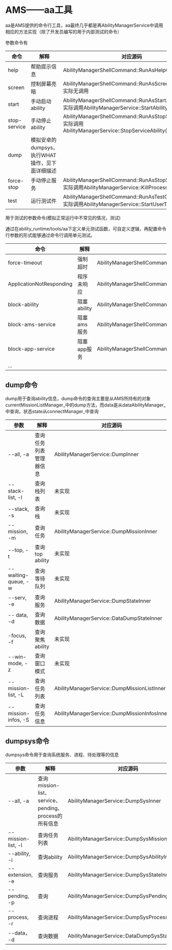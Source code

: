 # AMS——aa工具

aa是AMS提供的命令行工具，aa最终几乎都是再AbilityManagerService中调用相应的方法实现（除了开发员编写的用于内部测试的命令）

参数命令有

| 命令           | 解释                            | 对应源码                                                                                                   |
| ------------ | ----------------------------- | ------------------------------------------------------------------------------------------------------ |
| help         | 帮助提示信息                        | AbilityManagerShellCommand::RunAsHelpCommand()                                                         |
| screen       | 控制屏幕亮暗                        | AbilityManagerShellCommand::RunAsScreenCommand()<br/>实际无调用                                             |
| start        | 手动启动ability                   | AbilityManagerShellCommand::RunAsStartAbility()<br/>实际调用AbilityManagerService::StartAbility(want)      |
| stop-service | 手动停止ability                   | AbilityManagerShellCommand::RunAsStopService()<br/>实际调用AbilityManagerService::StopServiceAbility(want) |
| dump         | 模拟安卓的dumpsys，执行WHAT操作，见下面详细描述 |                                                                                                        |
| force-stop   | 手动停止服务                        | AbilityManagerShellCommand::RunAsStopService()<br/>实际调用AbilityManagerService::KillProcess()            |
| test         | 运行测试件                         | AbilityManagerShellCommand::RunAsTestCommand()<br/>实际调用AbilityManagerService::StartUserTest()          |

用于测试的参数命令(模拟正常运行中不常见的情况，测试)

通过在ability_runtime/tools/aa下定义单元测试函数，可自定义逻辑，再配置命令行参数的形式能够通过命令行调用单元测试。

| 命令                       | 解释        | 对应源码                                                             |
| ------------------------ | --------- | ---------------------------------------------------------------- |
| force-timeout            | 强制超时      | AbilityManagerShellCommand::RunForceTimeoutForTest()             |
| ApplicationNotResponding | 程序未响应     | AbilityManagerShellCommand::RunAsSendAppNotRespondingProcessID() |
| block-ability            | 阻塞ability | AbilityManagerShellCommand::RunAsBlockAbilityCommand()           |
| block-ams-service        | 阻塞ams服务   | AbilityManagerShellCommand::RunAsBlockAmsServiceCommand()        |
| block-app-service        | 阻塞app服务   | AbilityManagerShellCommand::RunAsBlockAppServiceCommand()        |
| ...                      |           |                                                                  |

## dump命令

dump用于查询ability信息，dump命令的查询主要是从AMS所持有的对象currentMissionListManager_中的dump方法，而data是从dataAbilityManager_中查询，状态state从connectManager_中查询

| 参数                  | 解释            | 对应源码                                         |
| ------------------- | ------------- | -------------------------------------------- |
| --all, -a           | 查询任务列表管理器信息   | AbilityManagerService::DumpInner             |
| --stack-list, -l    | 查询栈列表         | 未实现                                          |
| --stack, -s         | 查询栈           | 未实现                                          |
| --mission, -m       | 查询任务          | AbilityManagerService::DumpMissionInner      |
| --top, -t           | 查询top ability | 未实现                                          |
| --waiting-queue, -w | 查询等待队列        | 未实现                                          |
| --serv, -e          | 查询服务          | AbilityManagerService::DumpStateInner        |
| -- data, -d         | 查询数据          | AbilityManagerService::DataDumpStateInner    |
| -focus, -f          | 查询聚焦ability   | 未实现                                          |
| --win-mode, -z      | 查询窗口模式        | 未实现                                          |
| --mission-list, -L  | 查询任务列表        | AbilityManagerService::DumpMissionListInner  |
| --mission-infos, -S | 查询任务信息        | AbilityManagerService::DumpMissionInfosInner |

## dumpsys命令

dumpsys命令用于查询系统服务、进程、待处理等的信息

| 参数                 | 解释                                          | 对应源码                                           |
| ------------------ | ------------------------------------------- | ---------------------------------------------- |
| --all, -a          | 查询mission-list、service、pending、process的所有信息 | AbilityManagerService::DumpSysInner            |
| --mission-list, -l | 查询任务列表                                      | AbilityManagerService::DumpSysMissionListInner |
| --ability, -i      | 查询ability                                   | AbilityManagerService::DumpSysAbilityInner     |
| --extension, -e    | 查询服务                                        | AbilityManagerService::DumpSysStateInner       |
| --pending, -p      | 查询                                          | AbilityManagerService::DumpSysPendingInner     |
| --process, -r      | 查询进程                                        | AbilityManagerService::DumpSysProcess          |
| --data， -d         | 查询数据                                        | AbilityManagerService::DataDumpSysStateInner   |

